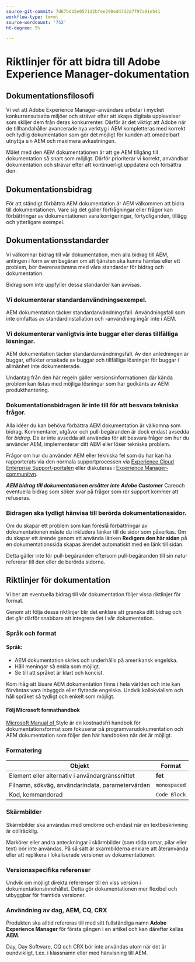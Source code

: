 ```yaml
---
source-git-commit: 7d67bdb5e0571d2bfee290ed47d2d7797a91e541
workflow-type: tm+mt
source-wordcount: '752'
ht-degree: 5%

---
```

# Riktlinjer för att bidra till Adobe Experience Manager-dokumentation

## Dokumentationsfilosofi

Vi vet att Adobe Experience Manager-användare arbetar i mycket konkurrensutsatta miljöer och strävar efter att skapa digitala upplevelser som skiljer dem från deras konkurrenter. Därför är det viktigt att Adobe när de tillhandahåller avancerade nya verktyg i AEM kompletteras med korrekt och tydlig dokumentation som gör det möjligt för kunden att omedelbart utnyttja sin AEM och maximera avkastningen.

Målet med den AEM dokumentationen är att ge AEM tillgång till dokumentation så snart som möjligt. Därför prioriterar vi korrekt, användbar dokumentation och strävar efter att kontinuerligt uppdatera och förbättra den.

## Dokumentationsbidrag

För att ständigt förbättra AEM dokumentation är AEM välkommen att bidra till dokumentationen. Vare sig det gäller förfrågningar eller frågor kan förbättringar av dokumentationen vara korrigeringar, förtydliganden, tillägg och ytterligare exempel.

## Dokumentationsstandarder

Vi välkomnar bidrag till vår dokumentation, men alla bidrag till AEM, antingen i form av en begäran om att tjänsten ska kunna hämtas eller ett problem, bör överensstämma med våra standarder för bidrag och dokumentation.

Bidrag som inte uppfyller dessa standarder kan avvisas.

### Vi dokumenterar standardanvändningsexempel.

AEM dokumentation täcker standardanvändningsfall. Användningsfall som inte omfattas av standardinstallation och -användning ingår inte i AEM.

### Vi dokumenterar vanligtvis inte buggar eller deras tillfälliga lösningar.

AEM dokumentation täcker standardanvändningsfall. Av den anledningen är buggar, effekter orsakade av buggar och tillfälliga lösningar för buggar i allmänhet inte dokumenterade.

Undantag från den här regeln gäller versionsinformationen där kända problem kan listas med möjliga lösningar som har godkänts av AEM produkthantering.

### Dokumentationsbidragen är inte till för att besvara tekniska frågor.

Alla idéer du kan behöva förbättra AEM dokumentation är välkomna som bidrag. Kommentarer, utgåvor och pull-begäranden är dock endast avsedda för *bidrag*. De är inte avsedda att användas för att besvara frågor om hur du använder AEM, implementerar ditt AEM eller löser tekniska problem.

Frågor om hur du använder AEM eller tekniska fel som du har kan ha rapporterats via den normala supportprocessen via [Experience Cloud Enterprise Support-portalen](https://helpx.adobe.com/se/contact/enterprise-support.ec.html) eller diskuteras i [Experience Manager-communityn](https://forums.adobe.com/community/experience-cloud/marketing-cloud/experience-manager).

***AEM bidrag till dokumentationen ersätter inte Adobe Customer*** Careoch eventuella bidrag som söker svar på frågor som rör support kommer att refuseras.

### Bidragen ska tydligt hänvisa till berörda dokumentationssidor.

Om du skapar ett problem som kan föreslå förbättringar av dokumentationen måste du inkludera länkar till de sidor som påverkas. Om du skapar ett ärende genom att använda länken **Redigera den här sidan** på en dokumentationssida skapas ärendet automatiskt med en länk till sidan.

Detta gäller inte för pull-begäranden eftersom pull-begäranden till sin natur refererar till den eller de berörda sidorna.

## Riktlinjer för dokumentation

Vi ber att eventuella bidrag till vår dokumentation följer vissa riktlinjer för format.

Genom att följa dessa riktlinjer blir det enklare att granska ditt bidrag och det går därför snabbare att integrera det i vår dokumentation.

### Språk och format

#### Språk:

* AEM dokumentation skrivs och underhålls på amerikansk engelska.
* Håll meningar så enkla som möjligt.
* Se till att språket är klart och koncist.

Kom ihåg att läsare AEM dokumentation finns i hela världen och inte kan förväntas vara inbyggda eller flytande engelska. Undvik kollokvialism och håll språket så tydligt och enkelt som möjligt.

#### Följ Microsoft formathandbok

[Microsoft Manual of ](https://docs.microsoft.com/en-us/style-guide/welcome/) Style är en kostnadsfri handbok för dokumentationsformat som fokuserar på programvarudokumentation och AEM dokumentation som följer den här handboken när det är möjligt.

### Formatering

| Objekt | Format |
|---|---|
| Element eller alternativ i användargränssnittet | **fet** |
| Filnamn, sökväg, användarindata, parametervärden | `monospaced` |
| Kod, kommandorad | ```Code Block``` |

### Skärmbilder

Skärmbilder ska användas med omdöme och endast när en textbeskrivning är otillräcklig.

Markörer eller andra anteckningar i skärmbilder (som röda ramar, pilar eller text) bör inte användas. På så sätt är skärmbilderna enklare att återanvända eller att replikera i lokaliserade versioner av dokumentationen.

### Versionsspecifika referenser

Undvik om möjligt direkta referenser till en viss version i dokumentationsinnehållet. Detta gör dokumentationen mer flexibel och utbyggbar för framtida versioner.

### Användning av dag, AEM, CQ, CRX

Produkten ska alltid refereras till med sitt fullständiga namn **Adobe Experience Manager** för första gången i en artikel och kan därefter kallas **AEM**.

Day, Day Software, CQ och CRX bör inte användas utom när det är oundvikligt, t.ex. i klassnamn eller med hänvisning till AEM.
